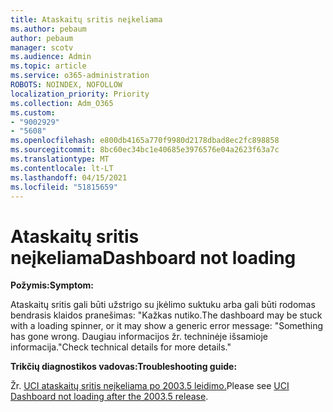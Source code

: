 ```yaml
---
title: Ataskaitų sritis neįkeliama
ms.author: pebaum
author: pebaum
manager: scotv
ms.audience: Admin
ms.topic: article
ms.service: o365-administration
ROBOTS: NOINDEX, NOFOLLOW
localization_priority: Priority
ms.collection: Adm_O365
ms.custom:
- "9002929"
- "5608"
ms.openlocfilehash: e800db4165a770f9980d2178dbad8ec2fc898858
ms.sourcegitcommit: 8bc60ec34bc1e40685e3976576e04a2623f63a7c
ms.translationtype: MT
ms.contentlocale: lt-LT
ms.lasthandoff: 04/15/2021
ms.locfileid: "51815659"
---
```

# <a name="dashboard-not-loading"></a><span data-ttu-id="7b6f4-102">Ataskaitų sritis neįkeliama</span><span class="sxs-lookup"><span data-stu-id="7b6f4-102">Dashboard not loading</span></span>

<span data-ttu-id="7b6f4-103">**Požymis:**</span><span class="sxs-lookup"><span data-stu-id="7b6f4-103">**Symptom:**</span></span>

<span data-ttu-id="7b6f4-104">Ataskaitų sritis gali būti užstrigo su įkėlimo suktuku arba gali būti rodomas bendrasis klaidos pranešimas: "Kažkas nutiko.</span><span class="sxs-lookup"><span data-stu-id="7b6f4-104">The dashboard may be stuck with a loading spinner, or it may show a generic error message: "Something has gone wrong.</span></span> <span data-ttu-id="7b6f4-105">Daugiau informacijos žr. techninėje išsamioje informacija."</span><span class="sxs-lookup"><span data-stu-id="7b6f4-105">Check technical details for more details."</span></span>

<span data-ttu-id="7b6f4-106">**Trikčių diagnostikos vadovas:**</span><span class="sxs-lookup"><span data-stu-id="7b6f4-106">**Troubleshooting guide:**</span></span>

<span data-ttu-id="7b6f4-107">Žr. [UCI ataskaitų sritis neįkeliama po 2003.5 leidimo.](https://support.microsoft.com/help/4558635/uci-dashboard-not-loading-after-the-2003-5-release)</span><span class="sxs-lookup"><span data-stu-id="7b6f4-107">Please see [UCI Dashboard not loading after the 2003.5 release](https://support.microsoft.com/help/4558635/uci-dashboard-not-loading-after-the-2003-5-release).</span></span>
